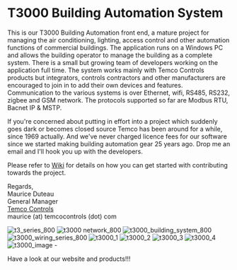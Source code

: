 T3000 Building Automation System
================================

This is our T3000 Building Automation front end, a mature project for managing the air conditioning, lighting, access control and other automation functions of commercial buildings. The application runs on a Windows PC and allows the building operator to manage the building as a complete system. There is a small but growing team of developers working on the application full time. The system works mainly with Temco Controls products but integrators, controls contractors and other manufacturers are encouraged to join in to add their own devices and features. Communication to the various systems is over Ethernet, wifi, RS485, RS232, zigbee and GSM network. The protocols supported so far are Modbus RTU, Bacnet IP & MSTP.

If you're concerned about putting in effort into a project which suddenly goes dark or becomes closed source Temco has been around for a while, since 1969 actually. And we've never charged licence fees for our software since we started making building automation gear 25 years ago. Drop me an email and I'll hook you up with the developers.

Please refer to [Wiki](https://github.com/temcocontrols/T3000_Building_Automation_System/wiki) for details on how you can get started with contributing towards the project. 

Regards,   
Maurice Duteau     
General Manager    
[Temco Controls](http://www.temcocontrols.com/)    
maurice (at) temcocontrols (dot) com

![t3_series_800](https://cloud.githubusercontent.com/assets/1852568/20915175/47e20f58-bbac-11e6-9969-0bd1816ae01d.jpg)
![t3000 network_800](https://cloud.githubusercontent.com/assets/1852568/20915176/47e2f2a6-bbac-11e6-8137-dcf93a4420b1.jpg)
![t3000_building_system_800](https://cloud.githubusercontent.com/assets/1852568/20915182/48135f54-bbac-11e6-8373-25d2435bdc45.jpg)
![t3000_wiring_series_800](https://cloud.githubusercontent.com/assets/1852568/20915181/4813633c-bbac-11e6-87a2-62ab927e0e1b.jpg)
![t3000_1](https://cloud.githubusercontent.com/assets/1852568/20915177/47e387c0-bbac-11e6-9916-6c92fd5ebe83.jpg)
![t3000_2](https://cloud.githubusercontent.com/assets/1852568/20915178/47e46690-bbac-11e6-9f9d-8904dcdbc105.jpg)
![t3000_3](https://cloud.githubusercontent.com/assets/1852568/20915179/47e4b19a-bbac-11e6-8579-53475dd37948.jpg)
![t3000_4](https://cloud.githubusercontent.com/assets/1852568/20915180/47e4e660-bbac-11e6-97b9-ccf9cf4e5c46.jpg)
![t3000_image -](https://cloud.githubusercontent.com/assets/1852568/20915312/3b8f1f7e-bbad-11e6-9b44-669d7106a918.gif)


Have a look at our website and products!!!     


